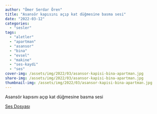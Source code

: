 ```yaml
---
author: "Ömer Serdar Ören"
title: "Asansör kapısını açıp kat düğmesine basma sesi"
date: "2022-03-12"
categories: 
  - "sesler"
tags: 
  - "aletler"
  - "apartman"
  - "asansor"
  - "bina"
  - "evsel"
  - "makine"
  - "ses-kaydi"
  - "ses"
cover-img: /assets/img/2022/03/asansor-kapisi-bina-apartman.jpg
share-img: /assets/img/2022/03/asansor-kapisi-bina-apartman.jpg
thumbnail-img: /assets/img/2022/03/asansor-kapisi-bina-apartman.jpg
---
```


Asansör kapısını açıp kat düğmesine basma sesi

[Ses Dosyası](/assets/sounds/2022/03/asansor-kapisini-acma-ve-asansore-binip-dugmeye-basma-sesi.mp3)